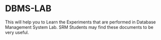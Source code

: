 # DBMS-LAB

This will help you to Learn the Experiments that are performed in Database Management System Lab.
SRM Students may find these documents to be very useful.
